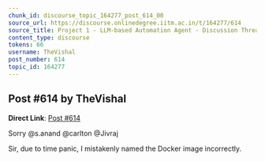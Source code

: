 ```yaml
---
chunk_id: discourse_topic_164277_post_614_00
source_url: https://discourse.onlinedegree.iitm.ac.in/t/164277/614
source_title: Project 1 - LLM-based Automation Agent - Discussion Thread [TDS Jan 2025]
content_type: discourse
tokens: 66
username: TheVishal
post_number: 614
topic_id: 164277
---
```


## Post #614 by TheVishal

**Direct Link**: [Post #614](https://discourse.onlinedegree.iitm.ac.in/t/164277/614)

Sorry @s.anand @carlton @Jivraj

Sir, due to time panic, I mistakenly named the Docker image incorrectly.
